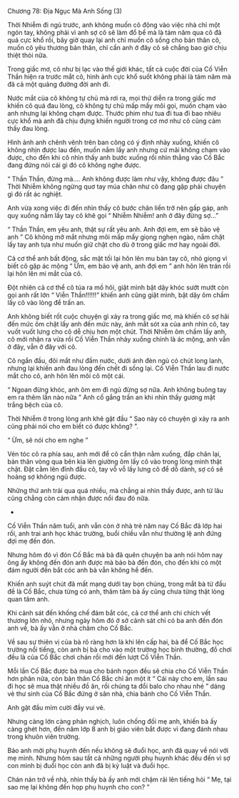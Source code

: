 




Chương 78: Địa Ngục Mà Anh Sống (3)


Thời Nhiễm đi ngủ trước, anh không muốn cô động vào việc nhà chỉ một ngón tay, không phải vì anh sợ cô sẽ làm đổ bể mà là tám năm qua cô đã quá cực khổ rồi, bây giờ quay lại anh chỉ muốn cô sống cho bản thân cô, muốn cô yêu thương bản thân, chỉ cần anh ở đây cô sẽ chẳng bao giờ chịu thiệt thòi nữa.

Trong giấc mơ, cô như bị lạc vào thế giới khác, tất cả cuộc đời của Cố Viễn Thần hiện ra trước mắt cô, hình ảnh cực khổ suốt không phải là tám năm mà đã cả một quảng đường đời anh đi.

Nước mắt của cô không tự chủ mà rơi ra, mọi thứ diễn ra trong giấc mơ khiến cô quá đau lòng, cô không tự chủ mấp mấy môi gọi, muốn chạm vào anh nhưng lại không chạm được. Thước phim như tua đi tua đi bao nhiêu cực khổ mà anh đã chịu đựng khiến người trong cơ mơ như cô cũng cảm thấy đau lòng.

Hình ảnh anh chênh vênh trên ban công có ý định nhảy xuống, khiến cô không nhịn được lau đến, muốn nắm lấy anh nhưng cứ mãi không chạm vào được, cho đến khi cô nhìn thấy anh bước xuống rồi nhìn thẳng vào Cố Bắc đang đứng nói cái gì đó cô không nghe được.

“ Thần Thần, đừng mà.... Anh không được làm như vậy, không được đâu ” Thời Nhiễm không ngừng quơ tay múa chân như cô đang gặp phải chuyện gì đó rất ác nghiệt.

Anh vừa xong việc đi đến nhìn thấy cô bước chân liền trở nên gấp gáp, anh quỵ xuống nắm lấy tay cô khẽ gọi “ Nhiễm Nhiễm! anh ở đây đừng sợ...”

“ Thần Thần, em yêu anh, thật sự rất yêu anh. Anh đợi em, em sẽ bảo vệ anh ” Cô không mở mắt nhưng môi mấp mấy giọng nghẹn ngào, nắm chặt lấy tay anh tựa như muốn giữ chặt cho dù ở trong giấc mơ hay ngoài đời.

Cả cơ thể anh bất động, sắc mặt tối lại hôn lên mu bàn tay cô, nhỏ giọng vì biết cô gặp ác mộng “ Ừm, em bảo vệ anh, anh đợi em ” anh hôn lên trán rồi lại hôn lên mi mắt của cô.

Đột nhiên cả cơ thể cô túa ra mồ hôi, giật mình bật dậy khóc sướt mướt còn gọi anh rất lớn “ Viễn Thần!!!!!!” khiến anh cũng giật mình, bật dậy ôm chầm lấy cô vào lòng để trấn an.

Anh không biết rốt cuộc chuyện gì xảy ra trong giấc mơ, mà khiến cô sợ hãi đến mức ôm chặt lấy anh đến mức này, ánh mắt sót xa của anh nhìn cô, tay vuốt vuốt lưng cho cô dễ chịu hơn một chút. Thời Nhiễm ôm chầm lấy anh, cô mới nhận ra vừa rồi Cố Viễn Thần nhảy xuống chính là ác mộng, anh vẫn ở đây, vẫn ở đây với cô.

Cô ngẩn đầu, đôi mắt như đầm nước, dưới ánh đèn ngủ có chút long lanh, nhưng lại khiến anh đau lòng đến chết đi sống lại. Cố Viễn Thần lau đi nước mắt cho cô, anh hôn lên môi cô một cái.

“ Ngoan đừng khóc, anh ôm em đi ngủ đừng sợ nữa. Anh không buông tay em ra thêm lần nào nữa ” Anh cố gắng trấn an khi nhìn thấy gương mặt trắng bệch của cô.

Thời Nhiễm ở trong lòng anh khẽ gật đầu “ Sao này có chuyện gì xảy ra anh cũng phải nói cho em biết có được không? ”.

“ Ừm, sẽ nói cho em nghe ”

Vén tóc cô ra phía sau, anh mới để cô cẩn thận nằm xuống, đắp chăn lại, bản thân vòng qua bên kia lên giường ôm lấy cô vào trong lòng mình thật chặt. Đặt cằm lên đỉnh đầu cô, tay vỗ vỗ lấy lưng cô để dỗ dành, sợ cô sẽ hoảng sợ không ngủ được.

Những thứ anh trải qua quá nhiều, mà chẳng ai nhìn thấy được, anh từ lâu cũng chẳng còn cảm nhận được nổi đau đó nữa.

*

Cố Viễn Thần năm tuổi, anh vẫn còn ở nhà trẻ năm nay Cố Bắc đã lớp hai rồi, anh trai anh học khác trường, buổi chiều vẫn như thường lệ anh đứng đợi mẹ đến đón.

Nhưng hôm đó vì đón Cố Bắc mà bà đã quên chuyện ba anh nói hôm nay ông ấy không đến đón anh được mà bảo bà đến đón, cho đến khi có một đám người đến bắt cóc anh bà vẫn không hề đến.

Khiến anh suýt chút đã mất mạng dưới tay bọn chúng, trong mắt bà từ đầu đề là Cố Bắc, chưa từng có anh, thâm tâm bà ấy cũng chưa từng thật lòng quan tâm anh.

Khi cảnh sát đến khống chế đám bắt cóc, cả cơ thể anh chi chích vết thương lớn nhỏ, nhưng ngày hôm đó ở sở cảnh sát chỉ có ba anh đến đón anh về, bà ấy vẫn ở nhà chăm cho Cố Bắc.

Về sau sự thiên vị của bà rõ ràng hơn là khi lên cấp hai, bà để Cố Bắc học trường nổi tiếng, còn anh bị bà cho vào một trường học bình thường, đồ chơi đều là của Cố Bắc chơi chán rồi mới đến lượt Cố Viễn Thần.

Mỗi lần Cố Bắc được bà mua cho bánh ngon đều sẽ chia cho Cố Viễn Thần hơn phân nửa, còn bản thân Cố Bắc chỉ ăn một ít “ Cái này cho em, lần sau đi học sẽ mua thật nhiều đồ ăn, rồi chúng ta đổi balo cho nhau nhé ” dáng vẻ thư sinh của Cố Bắc đứng ở sân nhà, chia bánh cho Cố Viễn Thần.

Anh gật đầu mỉm cười đầy vui vẻ.

Nhưng càng lớn càng phản nghịch, luôn chống đối mẹ anh, khiến bà ấy càng ghét hơn, đến năm lớp 8 anh bị giáo viên bắt được vì đang đánh nhau trong khuôn viên trường.

Bảo anh mời phụ huynh đến nếu không sẽ đuổi học, anh đã quay về nói với mẹ mình. Nhưng hôm sau tất cả những người phụ huynh khác đều đến vì sợ con mình bị đuổi học còn anh đã bị kỷ luật và đuổi học.

Chán nản trở về nhà, nhìn thấy bà ấy anh mới chậm rãi lên tiếng hỏi “ Mẹ, tại sao mẹ lại không đến họp phụ huynh cho con? ”




